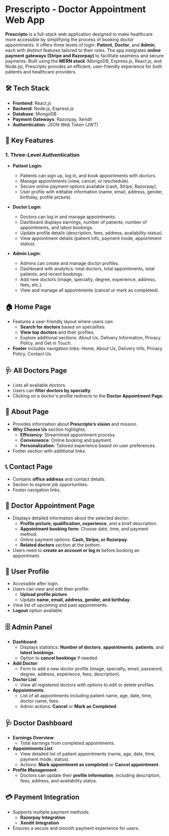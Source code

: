 # Prescripto - Doctor Appointment Web App

**Prescripto** is a full-stack web application designed to make healthcare more accessible by simplifying the process of booking doctor appointments. It offers three levels of login: **Patient**, **Doctor**, and **Admin**, each with distinct features tailored to their roles. The app integrates **online payment gateways (Stripe and Razorpay)** to facilitate seamless and secure payments. Built using the **MERN stack** (MongoDB, Express.js, React.js, and Node.js), Prescripto provides an efficient, user-friendly experience for both patients and healthcare providers.

## 🛠️ Tech Stack

- **Frontend**: React.js
- **Backend**: Node.js, Express.js
- **Database**: MongoDB
- **Payment Gateways**: Razorpay, Xendit
- **Authentication**: JSON Web Token (JWT)

## 🔑 Key Features

### 1. Three-Level Authentication

- **Patient Login**: 
  - Patients can sign up, log in, and book appointments with doctors.
  - Manage appointments (view, cancel, or reschedule).
  - Secure online payment options available (cash, Stripe, Razorpay).
  - User profile with editable information (name, email, address, gender, birthday, profile picture).

- **Doctor Login**:
  - Doctors can log in and manage appointments.
  - Dashboard displays earnings, number of patients, number of appointments, and latest bookings.
  - Update profile details (description, fees, address, availability status).
  - View appointment details (patient info, payment mode, appointment status).

- **Admin Login**:
  - Admins can create and manage doctor profiles.
  - Dashboard with analytics: total doctors, total appointments, total patients, and recent bookings.
  - Add new doctors (image, specialty, degree, experience, address, fees, etc.).
  - View and manage all appointments (cancel or mark as completed).

## 🏠 Home Page

- Features a user-friendly layout where users can:
  - **Search for doctors** based on specialties.
  - **View top doctors** and their profiles.
  - Explore additional sections: About Us, Delivery Information, Privacy Policy, and Get in Touch.
- **Footer** includes navigation links: Home, About Us, Delivery Info, Privacy Policy, Contact Us.

## 🩺 All Doctors Page

- Lists all available doctors.
- Users can **filter doctors by specialty**.
- Clicking on a doctor's profile redirects to the **Doctor Appointment Page**.

## 📄 About Page

- Provides information about **Prescripto’s vision** and mission.
- **Why Choose Us** section highlights:
  - **Efficiency**: Streamlined appointment process.
  - **Convenience**: Online booking and payment.
  - **Personalization**: Tailored experience based on user preferences.
- Footer section with additional links.

## 📞 Contact Page

- Contains **office address** and contact details.
- Section to explore job opportunities.
- Footer navigation links.

## 📅 Doctor Appointment Page

- Displays detailed information about the selected doctor:
  - **Profile picture, qualification, experience**, and a brief description.
  - **Appointment booking form**: Choose date, time, and payment method.
  - Online payment options: **Cash, Stripe, or Razorpay**.
  - **Related doctors** section at the bottom.
- Users need to **create an account or log in** before booking an appointment.

## 👤 User Profile

- Accessible after login.
- Users can view and edit their profile:
  - **Upload profile picture**.
  - Update **name, email, address, gender, and birthday**.
- View list of upcoming and past appointments.
- **Logout** option available.

## 🗄️ Admin Panel

- **Dashboard**:
  - Displays statistics: **Number of doctors**, **appointments**, **patients**, and **latest bookings**.
  - Option to **cancel bookings** if needed.
- **Add Doctor**:
  - Form to add a new doctor profile (image, specialty, email, password, degree, address, experience, fees, description).
- **Doctor List**:
  - View all registered doctors with options to edit or delete profiles.
- **Appointments**:
  - List of all appointments including patient name, age, date, time, doctor name, fees.
  - Admin actions: **Cancel** or **Mark as Completed**.

## 🩺 Doctor Dashboard

- **Earnings Overview**:
  - Total earnings from completed appointments.
- **Appointments List**:
  - View detailed list of patient appointments (name, age, date, time, payment mode, status).
  - Actions: **Mark appointment as completed** or **Cancel appointment**.
- **Profile Management**:
  - Doctors can update their **profile information**, including description, fees, address, and availability status.

## 💳 Payment Integration

- Supports multiple payment methods:
  - **Razorpay Integration**
  - **Xendit Integration**
- Ensures a secure and smooth payment experience for users.



